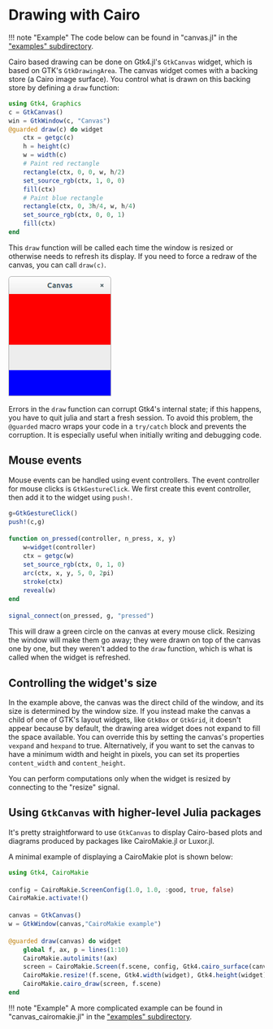 # Drawing with Cairo

!!! note "Example"
    The code below can be found in "canvas.jl" in the ["examples" subdirectory](https://github.com/JuliaGtk/Gtk4.jl/tree/main/examples).

Cairo based drawing can be done on Gtk4.jl's `GtkCanvas` widget, which is based on GTK's `GtkDrawingArea`. The canvas widget comes with a backing store (a Cairo image surface). You control what is drawn on this backing store by defining a `draw` function:

```julia
using Gtk4, Graphics
c = GtkCanvas()
win = GtkWindow(c, "Canvas")
@guarded draw(c) do widget
    ctx = getgc(c)
    h = height(c)
    w = width(c)
    # Paint red rectangle
    rectangle(ctx, 0, 0, w, h/2)
    set_source_rgb(ctx, 1, 0, 0)
    fill(ctx)
    # Paint blue rectangle
    rectangle(ctx, 0, 3h/4, w, h/4)
    set_source_rgb(ctx, 0, 0, 1)
    fill(ctx)
end
```
This `draw` function will be called each time the window is resized or otherwise needs to refresh its display.
If you need to force a redraw of the canvas, you can call `draw(c)`.

![canvas](figures/canvas.png)

Errors in the `draw` function can corrupt Gtk4's internal state; if
this happens, you have to quit julia and start a fresh session. To
avoid this problem, the `@guarded` macro wraps your code in a
`try/catch` block and prevents the corruption. It is especially useful
when initially writing and debugging code.

## Mouse events

Mouse events can be handled using event controllers. The event controller for
mouse clicks is `GtkGestureClick`. We first create this event controller, then
add it to the widget using `push!`.

```julia
g=GtkGestureClick()
push!(c,g)

function on_pressed(controller, n_press, x, y)
    w=widget(controller)
    ctx = getgc(w)
    set_source_rgb(ctx, 0, 1, 0)
    arc(ctx, x, y, 5, 0, 2pi)
    stroke(ctx)
    reveal(w)
end

signal_connect(on_pressed, g, "pressed")
```

This will draw a green circle on the canvas at every mouse click.
Resizing the window will make them go away; they were drawn on top of the
canvas one by one, but they weren't added to the `draw` function, which is what
is called when the widget is refreshed.

## Controlling the widget's size

In the example above, the canvas was the direct child of the window, and its size is determined by the window size.
If you instead make the canvas a child of one of GTK's layout widgets, like `GtkBox` or `GtkGrid`, it doesn't appear because by default, the drawing area widget does not expand to fill the space available.
You can override this by setting the canvas's properties `vexpand` and `hexpand` to true.
Alternatively, if you want to set the canvas to have a minimum width and height in pixels, you can set its properties `content_width` and `content_height`.

You can perform computations only when the widget is resized by connecting to the "resize" signal.

## Using `GtkCanvas` with higher-level Julia packages

It's pretty straightforward to use `GtkCanvas` to display Cairo-based plots and diagrams produced by packages like CairoMakie.jl or Luxor.jl.

A minimal example of displaying a CairoMakie plot is shown below:
```julia
using Gtk4, CairoMakie

config = CairoMakie.ScreenConfig(1.0, 1.0, :good, true, false)
CairoMakie.activate!()

canvas = GtkCanvas()
w = GtkWindow(canvas,"CairoMakie example")

@guarded draw(canvas) do widget
    global f, ax, p = lines(1:10)
    CairoMakie.autolimits!(ax)
    screen = CairoMakie.Screen(f.scene, config, Gtk4.cairo_surface(canvas))
    CairoMakie.resize!(f.scene, Gtk4.width(widget), Gtk4.height(widget))
    CairoMakie.cairo_draw(screen, f.scene)
end
```

!!! note "Example"
    A more complicated example can be found in "canvas_cairomakie.jl" in the ["examples" subdirectory](https://github.com/JuliaGtk/Gtk4.jl/tree/main/examples).
